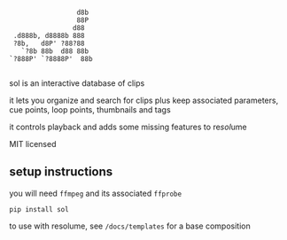 
~~~

                 d8b    
                 88P  
                d88   
 .d888b, d8888b 888   
 ?8b,   d8P' ?88?88   
   `?8b 88b  d88 88b  
`?888P' `?8888P'  88b 
          
~~~

sol is an interactive database of clips

it lets you organize and search for clips plus keep associated parameters, cue points, loop points, thumbnails and tags

it controls playback and adds some missing features to re*sol*ume

MIT licensed

## setup instructions

you will need `ffmpeg` and its associated `ffprobe`

`pip install sol`

to use with resolume, see `/docs/templates` for a base composition